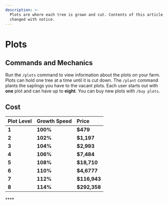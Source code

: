 ```yaml
---
description: >-
  Plots are where each tree is grown and cut. Contents of this article may be
  changed with notice.
---
```


# Plots

## Commands and Mechanics

Run the `/plots` command to view information about the plots on your farm. Plots can hold one tree at a time until it is cut down. The `/plant` command plants the saplings you have to the vacant plots. Each user starts out with **one** plot and can have up to **eight**. You can buy new plots with `/buy plots`.

## Cost

| Plot Level | Growth Speed | Price |
| :--- | :--- | :--- |
| **1** | **100%** | **$479** |
| **2** | **102%** | **$1,197** |
| **3** | **104%** | **$2,993** |
| **4** | **106%** | **$7,484** |
| **5** | **108%** | **$18,710** |
| **6** | **110%** | **$4,6777** |
| **7** | **112%** | **$116,943** |
| **8** | **114%** | **$292,358** |

\*\*\*\*

